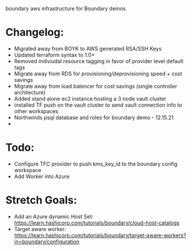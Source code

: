 boundary aws infrastructure for Boundary demos

Changelog:
===
- Migrated away from BOYK to AWS generated RSA/SSH Keys
- Updated terraform syntax to 1.0+
- Removed indiviudal resource tagging in favor of provider level default tags
- Migrate away from RDS for provisioning/deprovisioning speed + cost savings
- Migrate away from load balencer for cost savings (single controller architecture)
- Added stand alone ec2 instance hosting a 3 node vault cluster 
- installed TF push on the vault cluster to send vault connection info to other workspaces
- Northwinds psql database and roles for boundary demo - 12.15.21
- 
Todo:
===
- Configure TFC provider to push kms_key_id to the boundary config workspace
- Add Worker into Azure

Stretch Goals:
===
- Add an Azure dynamic Host Set: https://learn.hashicorp.com/tutorials/boundary/cloud-host-catalogs
- Target aware worker: https://learn.hashicorp.com/tutorials/boundary/target-aware-workers?in=boundary/configuration

